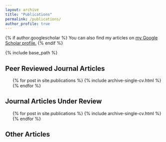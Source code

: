 ```yaml
---
layout: archive
title: "Publications"
permalink: /publications/
author_profile: true
---
```


{% if author.googlescholar %}
  You can also find my articles on <u><a href="{{author.googlescholar}}">my Google Scholar profile</a>.</u>
{% endif %}

{% include base_path %}



## Peer Reviewed Journal Articles

 <ul>{% for post in site.publications %}
    {% include archive-single-cv.html %}
  {% endfor %}</ul>


## Journal Articles Under Review

 <ul>{% for post in site.publications %}
    {% include archive-single-cv.html %}
  {% endfor %}</ul>


## Other Articles

